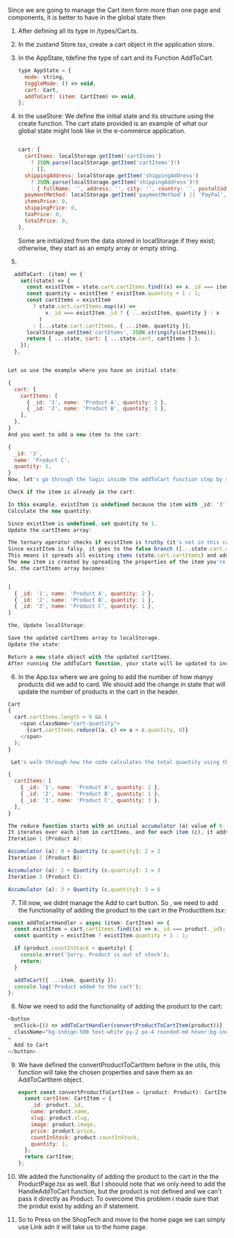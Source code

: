 Since we are going to manage the Cart item form more than one page and components, it is better to have in the global state then

1. After defining all its type in /types/Cart.ts.

2. In the zustand Store.tsx, create a cart object in the application store.

3. In the AppState, tdefine the type of cart and its Function AddToCart.

   ```js
   type AppState = {
     mode: string,
     toggleMode: () => void,
     cart: Cart,
     addToCart: (item: CartItem) => void,
   };
   ```

4. In the useStore:
   We define the initial state and its structure using the create function. The cart state provided is an example of what our global state might look like in the e-commerce application.

   ```js

   cart: {
     cartItems: localStorage.getItem('cartItems')
       ? JSON.parse(localStorage.getItem('cartItems')!)
       : [],
     shippingAddress: localStorage.getItem('shippingAddress')
       ? JSON.parse(localStorage.getItem('shippingAddress')!)
       : { fullName: '', address: '', city: '', country: '', postalCode: '' },
     paymentMethod: localStorage.getItem('paymentMethod') || 'PayPal',
     itemsPrice: 0,
     shippingPrice: 0,
     taxPrice: 0,
     totalPrice: 0,
   },

   ```

   Some are initialized from the data stored in localStorage if they exist; otherwise, they start as an empty array or empty string.

5.

```js
  addToCart: (item) => {
    set((state) => {
      const existItem = state.cart.cartItems.find((x) => x._id === item._id);
      const quantity = existItem ? existItem.quantity + 1 : 1;
      const cartItems = existItem
        ? state.cart.cartItems.map((x) =>
            x._id === existItem._id ? { ...existItem, quantity } : x
          )
        : [...state.cart.cartItems, { ...item, quantity }];
      localStorage.setItem('cartItems', JSON.stringify(cartItems));
      return { ...state, cart: { ...state.cart, cartItems } };
    });
  },


Let us use the example where you have an initial state:

{
  cart: {
    cartItems: [
      { _id: '1', name: 'Product A', quantity: 2 },
      { _id: '2', name: 'Product B', quantity: 1 },
    ],
  },
}
And you want to add a new item to the cart:

{
  _id: '3',
  name: 'Product C',
  quantity: 1,
}
Now, let's go through the logic inside the addToCart function step by step:

Check if the item is already in the cart:

In this example, existItem is undefined because the item with _id: '3' is not in the cart yet.
Calculate the new quantity:

Since existItem is undefined, set quantity to 1.
Update the cartItems array:

The ternary operator checks if existItem is truthy (it's not in this case).
Since existItem is falsy, it goes to the false branch ([...state.cart.cartItems, { ...item, quantity }]).
This means it spreads all existing items (state.cart.cartItems) and adds a new item to the end of the array.
The new item is created by spreading the properties of the item you're trying to add ({ ...item }) and setting its quantity property to the calculated quantity (1).
So, the cartItems array becomes:


[
  { _id: '1', name: 'Product A', quantity: 2 },
  { _id: '2', name: 'Product B', quantity: 1 },
  { _id: '3', name: 'Product C', quantity: 1 },
]

the, Update localStorage:

Save the updated cartItems array to localStorage.
Update the state:

Return a new state object with the updated cartItems.
After running the addToCart function, your state will be updated to include the new item in the cart, and the cartItems array will now have the added item

```

6. In the App.tsx where we are going to add the number of how manyy products did we add to card. We should add the change in state that will update the number of products in the cart in the header.

```js
Cart
{
  cart.cartItems.length > 0 && (
    <span className="cart-quantity">
      {cart.cartItems.reduce((a, c) => a + c.quantity, 0)}
    </span>
  );
}

 Let's walk through how the code calculates the total quantity using the provided example cart:

{
  cartItems: [
    { _id: '1', name: 'Product A', quantity: 2 },
    { _id: '2', name: 'Product B', quantity: 1 },
    { _id: '3', name: 'Product C', quantity: 3 },
  ],
}

The reduce function starts with an initial accumulator (a) value of 0.
It iterates over each item in cartItems, and for each item (c), it adds the quantity of that item to the accumulator.
Iteration 1 (Product A):

Accumulator (a): 0 + Quantity (c.quantity): 2 = 2
Iteration 2 (Product B):

Accumulator (a): 2 + Quantity (c.quantity): 1 = 3
Iteration 3 (Product C):

Accumulator (a): 3 + Quantity (c.quantity): 3 = 6
```

7. Till now, we didnt manage the Add to cart button. So , we need to add the functionality of adding the product to the cart in the ProductItem.tsx:

```js
const addToCartHandler = async (item: CartItem) => {
  const existItem = cart.cartItems.find((x) => x._id === product._id);
  const quantity = existItem ? existItem.quantity + 1 : 1;

  if (product.countInStock < quantity) {
    console.error('Sorry. Product is out of stock');
    return;
  }

  addToCart({ ...item, quantity });
  console.log('Product added to the cart');
};
```

8. Now we need to add the functionality of adding the product to the cart:

```js
<button
  onClick={() => addToCartHandler(convertProductToCartItem(product))}
  className="bg-indigo-500 text-white py-2 px-4 rounded-md hover:bg-indigo-600"
>
  Add to Cart
</button>
```

9.  We have defined the convertProductToCartItem before in the utils, this function will take the chosen properties and save them as an AddToCartItem object.

    ```js
    export const convertProductToCartItem = (product: Product): CartItem => {
      const cartItem: CartItem = {
        _id: product._id,
        name: product.name,
        slug: product.slug,
        image: product.image,
        price: product.price,
        countInStock: product.countInStock,
        quantity: 1,
      };
      return cartItem;
    };
    ```

10. We added the functionality of adding the product to the cart in the the ProductPage.tsx as well.
    But I shoould note that we only need to add the HandleAddToCart function, but the product is not defined and we can't pass it directly as Product. To overcome this problem i made sure that the produt exist by adding an if statement.

11. So to Press on the ShopTech and move to the home page we can simply use Link adn it will take us to the home page.
